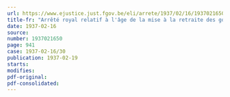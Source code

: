 ```yaml
---
url: https://www.ejustice.just.fgov.be/eli/arrete/1937/02/16/1937021650/justel
title-fr: "Arrêté royal relatif à l'âge de la mise à la retraite des gouverneurs de province et commissaires d'arrondissement"
date: 1937-02-16
source:
number: 1937021650
page: 941
case: 1937-02-16/30
publication: 1937-02-19
starts:
modifies:
pdf-original:
pdf-consolidated:
---
```


